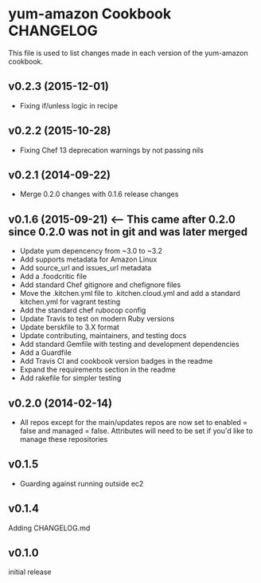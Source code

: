 yum-amazon Cookbook CHANGELOG
======================
This file is used to list changes made in each version of the yum-amazon cookbook.

v0.2.3 (2015-12-01)
-------------------
- Fixing if/unless logic in recipe

v0.2.2 (2015-10-28)
-------------------
- Fixing Chef 13 deprecation warnings by not passing nils

v0.2.1 (2014-09-22)
-------------------
- Merge 0.2.0 changes with 0.1.6 release changes

v0.1.6 (2015-09-21) <-- This came after 0.2.0 since 0.2.0 was not in git and was later merged
-------------------
- Update yum depencency from ~3.0 to ~3.2
- Add supports metadata for Amazon Linux
- Add source_url and issues_url metadata
- Add a .foodcritic file
- Add standard Chef gitignore and chefignore files
- Move the .kitchen.yml file to .kitchen.cloud.yml and add a standard kitchen.yml for vagrant testing
- Add the standard chef rubocop config
- Update Travis to test on modern Ruby versions
- Update berskfile to 3.X format
- Update contributing, maintainers, and testing docs
- Add standard Gemfile with testing and development dependencies
- Add a Guardfile
- Add Travis CI and cookbook version badges in the readme
- Expand the requirements section in the readme
- Add rakefile for simpler testing

v0.2.0 (2014-02-14)
-------------------
- All repos except for the main/updates repos are now set to enabled = false and managed = false. Attributes will need to be set if you'd like to manage these repositories

v0.1.5
------
- Guarding against running outside ec2

v0.1.4
------
Adding CHANGELOG.md

v0.1.0
------
initial release
